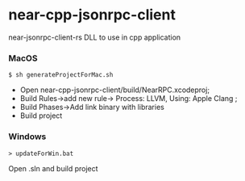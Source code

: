 # near-cpp-jsonrpc-client
near-jsonrpc-client-rs DLL to use in cpp application

### MacOS
```
$ sh generateProjectForMac.sh
```
* Open near-cpp-jsonrpc-client/build/NearRPC.xcodeproj;
* Build Rules->add new rule-> Process: LLVM, Using: Apple Clang ;
* Build Phases->Add link binary with libraries
* Build project
### Windows
```
> updateForWin.bat
```
Open .sln and build project
